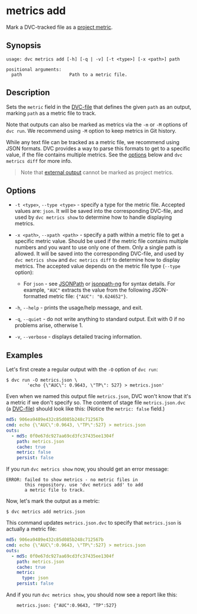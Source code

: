 # metrics add

Mark a DVC-tracked file as a [project metric](/doc/command-reference/metrics).

## Synopsis

```usage
usage: dvc metrics add [-h] [-q | -v] [-t <type>] [-x <path>] path

positional arguments:
  path                  Path to a metric file.
```

## Description

Sets the `metric` field in the [DVC-file](/doc/user-guide/dvc-file-format) that
defines the given `path` as an <abbr>output</abbr>, marking `path` as a metric
file to track.

Note that outputs can also be marked as metrics via the `-m` or `-M` options of
`dvc run`. We recommend using `-M` option to keep metrics in Git history.

While any text file can be tracked as a metric file, we recommend using JSON
formats. DVC provides a way to parse this formats to get to a specific value, if
the file contains multiple metrics. See the [options](#options) below and
`dvc metrics diff` for more info.

> Note that [external output](/doc/user-guide/managing-external-data) cannot be
> marked as project metrics.

## Options

- `-t <type>`, `--type <type>` - specify a type for the metric file. Accepted
  values are: `json`. It will be saved into the corresponding DVC-file, and used
  by `dvc metrics show` to determine how to handle displaying metrics.

- `-x <path>`, `--xpath <path>` - specify a path within a metric file to get a
  specific metric value. Should be used if the metric file contains multiple
  numbers and you want to use only one of them. Only a single path is allowed.
  It will be saved into the corresponding DVC-file, and used by
  `dvc metrics show` and `dvc metrics diff` to determine how to display metrics.
  The accepted value depends on the metric file type (`--type` option):

  - For `json` - see [JSONPath](https://goessner.net/articles/JsonPath/) or
    [jsonpath-ng](https://github.com/h2non/jsonpath-ng) for syntax details. For
    example, `"AUC"` extracts the value from the following JSON-formatted metric
    file: `{"AUC": "0.624652"}`.

- `-h`, `--help` - prints the usage/help message, and exit.

- `-q`, `--quiet` - do not write anything to standard output. Exit with 0 if no
  problems arise, otherwise 1.

- `-v`, `--verbose` - displays detailed tracing information.

## Examples

Let's first create a regular <abbr>output</abbr> with the `-O` option of
`dvc run`:

```dvc
$ dvc run -O metrics.json \
        'echo {\"AUC\": 0.9643, \"TP\": 527} > metrics.json'
```

Even when we named this output file `metrics.json`, DVC won't know that it's a
metric if we don't specify so. The content of stage file `metrics.json.dvc` (a
[DVC-file](/doc/user-guide/dvc-file-format)) should look like this: (Notice the
`metric: false` field.)

```yaml
md5: 906ea9489e432c85d085b248c712567b
cmd: echo {\"AUC\":0.9643, \"TP\":527} > metrics.json
outs:
  - md5: 0f0e67dc927aa69cd3fc37435ee1304f
    path: metrics.json
    cache: true
    metric: false
    persist: false
```

If you run `dvc metrics show` now, you should get an error message:

```dvc
ERROR: failed to show metrics - no metric files in
       this repository. use 'dvc metrics add' to add
       a metric file to track.
```

Now, let's mark the output as a metric:

```dvc
$ dvc metrics add metrics.json
```

This command updates `metrics.json.dvc` to specify that `metrics.json` is
actually a metric file:

```yaml
md5: 906ea9489e432c85d085b248c712567b
cmd: echo {\"AUC\":0.9643, \"TP\":527} > metrics.json
outs:
  - md5: 0f0e67dc927aa69cd3fc37435ee1304f
    path: metrics.json
    cache: true
    metric:
      type: json
    persist: false
```

And if you run `dvc metrics show`, you should now see a report like this:

```dvc
	metrics.json: {"AUC":0.9643, "TP":527}
```
